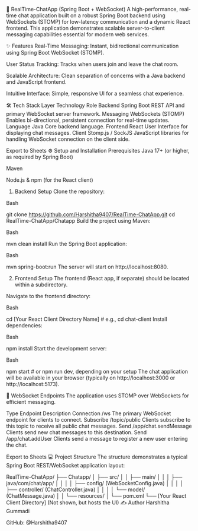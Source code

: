 💬 RealTime-ChatApp (Spring Boot + WebSocket)
A high-performance, real-time chat application built on a robust Spring Boot backend using WebSockets (STOMP) for low-latency communication and a dynamic React frontend. This application demonstrates scalable server-to-client messaging capabilities essential for modern web services.

✨ Features
Real-Time Messaging: Instant, bidirectional communication using Spring Boot WebSocket (STOMP).

User Status Tracking: Tracks when users join and leave the chat room.

Scalable Architecture: Clean separation of concerns with a Java backend and JavaScript frontend.

Intuitive Interface: Simple, responsive UI for a seamless chat experience.

🛠️ Tech Stack
Layer	Technology	Role
Backend	Spring Boot	REST API and primary WebSocket server framework.
Messaging	WebSockets (STOMP)	Enables bi-directional, persistent connection for real-time updates.
Language	Java	Core backend language.
Frontend	React	User Interface for displaying chat messages.
Client	Stomp.js / SockJS	JavaScript libraries for handling WebSocket connection on the client side.

Export to Sheets
⚙️ Setup and Installation
Prerequisites
Java 17+ (or higher, as required by Spring Boot)

Maven

Node.js & npm (for the React client)

1. Backend Setup
Clone the repository:

Bash

git clone https://github.com/Harshitha9407/RealTime-ChatApp.git
cd RealTime-ChatApp/Chatapp
Build the project using Maven:

Bash

mvn clean install
Run the Spring Boot application:

Bash

mvn spring-boot:run
The server will start on http://localhost:8080.

2. Frontend Setup
The frontend (React app, if separate) should be located within a subdirectory.

Navigate to the frontend directory:

Bash

cd [Your React Client Directory Name] # e.g., cd chat-client
Install dependencies:

Bash

npm install
Start the development server:

Bash

npm start # or npm run dev, depending on your setup
The chat application will be available in your browser (typically on http://localhost:3000 or http://localhost:5173).

📡 WebSocket Endpoints
The application uses STOMP over WebSockets for efficient messaging.

Type	Endpoint	Description
Connection	/ws	The primary WebSocket endpoint for clients to connect.
Subscribe	/topic/public	Clients subscribe to this topic to receive all public chat messages.
Send	/app/chat.sendMessage	Clients send new chat messages to this destination.
Send	/app/chat.addUser	Clients send a message to register a new user entering the chat.

Export to Sheets
💻 Project Structure
The structure demonstrates a typical Spring Boot REST/WebSocket application layout:

RealTime-ChatApp/
├── Chatapp/
│   ├── src/
│   │   ├── main/
│   │   │   ├── java/com/chat/app/
│   │   │   │   ├── config/ (WebSocketConfig.java)
│   │   │   │   ├── controller/ (ChatController.java)
│   │   │   │   └── model/ (ChatMessage.java)
│   │   └── resources/
│   └── pom.xml
└── [Your React Client Directory] (Not shown, but hosts the UI)
✍️ Author
Harshitha Gummadi

GitHub: @Harshitha9407
